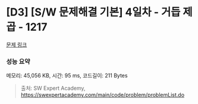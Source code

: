 # [D3] [S/W 문제해결 기본] 4일차 - 거듭 제곱 - 1217 

[문제 링크](https://swexpertacademy.com/main/code/problem/problemDetail.do?contestProbId=AV14dUIaAAUCFAYD) 

### 성능 요약

메모리: 45,056 KB, 시간: 95 ms, 코드길이: 211 Bytes



> 출처: SW Expert Academy, https://swexpertacademy.com/main/code/problem/problemList.do